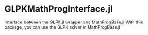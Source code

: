 GLPKMathProgInterface.jl
========================

Interface between the [GLPK.jl] wrapper and [MathProgBase.jl]
With this package, you can use the GLPK solver in MathProgBase.jl

[GLPK.jl]: https://github.com/carlobaldassi/GLPK.jl
[MathProgBase.jl]: https://github.com/mlubin/MathProgBase.jl

